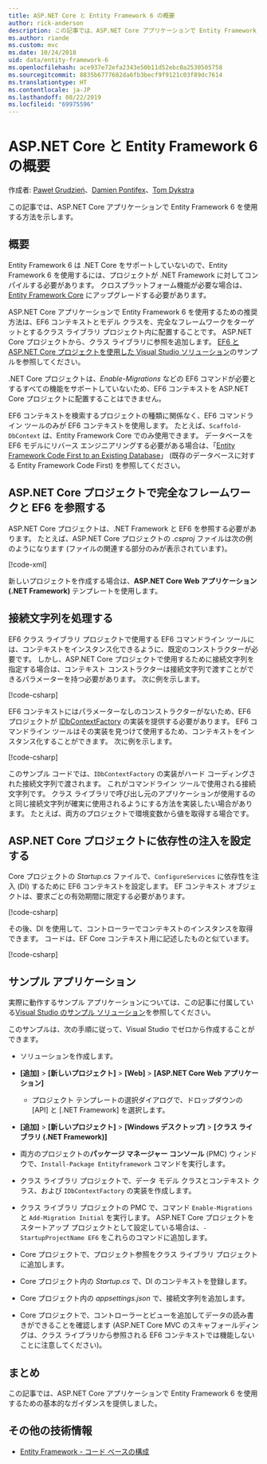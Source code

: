 ```yaml
---
title: ASP.NET Core と Entity Framework 6 の概要
author: rick-anderson
description: この記事では、ASP.NET Core アプリケーションで Entity Framework 6 を使用する方法を示します。
ms.author: riande
ms.custom: mvc
ms.date: 10/24/2018
uid: data/entity-framework-6
ms.openlocfilehash: ace937e72efa2343e50b11d52ebc0a2530505758
ms.sourcegitcommit: 8835b6777682da6fb3becf9f9121c03f89dc7614
ms.translationtype: HT
ms.contentlocale: ja-JP
ms.lasthandoff: 08/22/2019
ms.locfileid: "69975596"
---
```

# <a name="get-started-with-aspnet-core-and-entity-framework-6"></a>ASP.NET Core と Entity Framework 6 の概要

作成者: [Paweł Grudzień](https://github.com/pgrudzien12)、[Damien Pontifex](https://github.com/DamienPontifex)、[Tom Dykstra](https://github.com/tdykstra)

この記事では、ASP.NET Core アプリケーションで Entity Framework 6 を使用する方法を示します。

## <a name="overview"></a>概要

Entity Framework 6 は .NET Core をサポートしていないので、Entity Framework 6 を使用するには、プロジェクトが .NET Framework に対してコンパイルする必要があります。 クロスプラットフォーム機能が必要な場合は、[Entity Framework Core](/ef/) にアップグレードする必要があります。

ASP.NET Core アプリケーションで Entity Framework 6 を使用するための推奨方法は、EF6 コンテキストとモデル クラスを、完全なフレームワークをターゲットとするクラス ライブラリ プロジェクト内に配置することです。 ASP.NET Core プロジェクトから、クラス ライブラリに参照を追加します。 [EF6 と ASP.NET Core プロジェクトを使用した Visual Studio ソリューション](https://github.com/aspnet/AspNetCore.Docs/tree/master/aspnetcore/data/entity-framework-6/sample/)のサンプルを参照してください。

.NET Core プロジェクトは、*Enable-Migrations* などの EF6 コマンドが必要とするすべての機能をサポートしていないため、EF6 コンテキストを ASP.NET Core プロジェクトに配置することはできません。

EF6 コンテキストを検索するプロジェクトの種類に関係なく、EF6 コマンドライン ツールのみが EF6 コンテキストを使用します。 たとえば、`Scaffold-DbContext` は、Entity Framework Core でのみ使用できます。 データベースを EF6 モデルにリバース エンジニアリングする必要がある場合は、「[Entity Framework Code First to an Existing Database](https://msdn.microsoft.com/jj200620)」 (既存のデータベースに対する Entity Framework Code First) を参照してください。

## <a name="reference-full-framework-and-ef6-in-the-aspnet-core-project"></a>ASP.NET Core プロジェクトで完全なフレームワークと EF6 を参照する

ASP.NET Core プロジェクトは、.NET Framework と EF6 を参照する必要があります。 たとえば、ASP.NET Core プロジェクトの *.csproj* ファイルは次の例のようになります (ファイルの関連する部分のみが表示されています)。

[!code-xml[](entity-framework-6/sample/MVCCore/MVCCore.csproj?range=3-9&highlight=2)]

新しいプロジェクトを作成する場合は、**ASP.NET Core Web アプリケーション (.NET Framework)** テンプレートを使用します。

## <a name="handle-connection-strings"></a>接続文字列を処理する

EF6 クラス ライブラリ プロジェクトで使用する EF6 コマンドライン ツールには、コンテキストをインスタンス化できるように、既定のコンストラクターが必要です。 しかし、ASP.NET Core プロジェクトで使用するために接続文字列を指定する場合は、コンテキスト コンストラクターは接続文字列で渡すことができるパラメーターを持つ必要があります。 次に例を示します。

[!code-csharp[](entity-framework-6/sample/EF6/SchoolContext.cs?name=snippet_Constructor)]

EF6 コンテキストにはパラメーターなしのコンストラクターがないため、EF6 プロジェクトが [IDbContextFactory](https://msdn.microsoft.com/library/hh506876) の実装を提供する必要があります。 EF6 コマンドライン ツールはその実装を見つけて使用するため、コンテキストをインスタンス化することができます。 次に例を示します。

[!code-csharp[](entity-framework-6/sample/EF6/SchoolContextFactory.cs?name=snippet_IDbContextFactory)]

このサンプル コードでは、`IDbContextFactory` の実装がハード コーディングされた接続文字列で渡されます。 これがコマンドライン ツールで使用される接続文字列です。 クラス ライブラリで呼び出し元のアプリケーションが使用するのと同じ接続文字列が確実に使用されるようにする方法を実装したい場合があります。 たとえば、両方のプロジェクトで環境変数から値を取得する場合です。

## <a name="set-up-dependency-injection-in-the-aspnet-core-project"></a>ASP.NET Core プロジェクトに依存性の注入を設定する

Core プロジェクトの *Startup.cs* ファイルで、`ConfigureServices` に依存性を注入 (DI) するために EF6 コンテキストを設定します。 EF コンテキスト オブジェクトは、要求ごとの有効期間に限定する必要があります。

[!code-csharp[](entity-framework-6/sample/MVCCore/Startup.cs?name=snippet_ConfigureServices&highlight=5)]

その後、DI を使用して、コントローラーでコンテキストのインスタンスを取得できます。 コードは、EF Core コンテキスト用に記述したものと似ています。

[!code-csharp[](entity-framework-6/sample/MVCCore/Controllers/StudentsController.cs?name=snippet_ContextInController)]

## <a name="sample-application"></a>サンプル アプリケーション

実際に動作するサンプル アプリケーションについては、この記事に付属している[Visual Studio のサンプル ソリューション](https://github.com/aspnet/AspNetCore.Docs/tree/master/aspnetcore/data/entity-framework-6/sample/)を参照してください。

このサンプルは、次の手順に従って、Visual Studio でゼロから作成することができます。

* ソリューションを作成します。

* **[追加]**  >  **[新しいプロジェクト]**  >  **[Web]**  >  **[ASP.NET Core Web アプリケーション]**
  * プロジェクト テンプレートの選択ダイアログで、ドロップダウンの [API] と [.NET Framework] を選択します。

* **[追加]**  >  **[新しいプロジェクト]**  >  **[Windows デスクトップ]**  >  **[クラス ライブラリ (.NET Framework)]**

* 両方のプロジェクトの**パッケージ マネージャー コンソール** (PMC) ウィンドウで、`Install-Package Entityframework` コマンドを実行します。

* クラス ライブラリ プロジェクトで、データ モデル クラスとコンテキスト クラス、および `IDbContextFactory` の実装を作成します。

* クラス ライブラリ プロジェクトの PMC で、コマンド `Enable-Migrations` と `Add-Migration Initial` を実行します。 ASP.NET Core プロジェクトをスタートアップ プロジェクトとして設定している場合は、`-StartupProjectName EF6` をこれらのコマンドに追加します。

* Core プロジェクトで、プロジェクト参照をクラス ライブラリ プロジェクトに追加します。

* Core プロジェクト内の *Startup.cs* で、DI のコンテキストを登録します。

* Core プロジェクト内の *appsettings.json* で、接続文字列を追加します。

* Core プロジェクトで、コントローラーとビューを追加してデータの読み書きができることを確認します (ASP.NET Core MVC のスキャフォールディングは、クラス ライブラリから参照される EF6 コンテキストでは機能しないことに注意してください)。

## <a name="summary"></a>まとめ

この記事では、ASP.NET Core アプリケーションで Entity Framework 6 を使用するための基本的なガイダンスを提供しました。

## <a name="additional-resources"></a>その他の技術情報

* [Entity Framework - コード ベースの構成](https://msdn.microsoft.com/data/jj680699.aspx)
